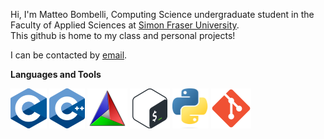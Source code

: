 Hi, I'm Matteo Bombelli, Computing Science undergraduate student in the Faculty of Applied Sciences at [Simon Fraser University](https://www.sfu.ca/).<br />
This github is home to my class and personal projects!

I can be contacted by [email](mailto:matteo.bombelli@gmail.com).

**Languages and Tools**<br />

<code><img height="64" src="https://github.com/matteobombelli/matteobombelli/blob/f0a138eed45bb972b7bcb9a42d432e2da6fbbca7/images/c_logo.png"></code>
<code><img height="64" src="https://github.com/matteobombelli/matteobombelli/blob/f0a138eed45bb972b7bcb9a42d432e2da6fbbca7/images/cpp_logo.png"></code>
<code><img height="64" src="https://github.com/matteobombelli/matteobombelli/blob/f0a138eed45bb972b7bcb9a42d432e2da6fbbca7/images/cmake_logo.png"></code>
<code><img height="64" src="https://github.com/matteobombelli/matteobombelli/blob/f0a138eed45bb972b7bcb9a42d432e2da6fbbca7/images/bash_logo.png"></code>
<code><img height="64" src="https://github.com/matteobombelli/matteobombelli/blob/f0a138eed45bb972b7bcb9a42d432e2da6fbbca7/images/python_logo.png"></code>
<code><img height="64" src="https://github.com/matteobombelli/matteobombelli/blob/f0a138eed45bb972b7bcb9a42d432e2da6fbbca7/images/git_logo.png"></code>
<!---
matteobombelli/matteobombelli is a ✨ special ✨ repository because its `README.md` (this file) appears on your GitHub profile.
You can click the Preview link to take a look at your changes.
--->
